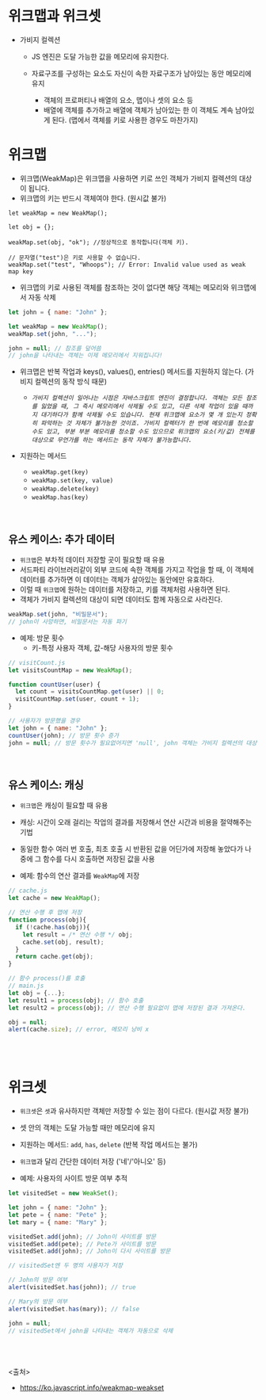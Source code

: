 # 위크맵과 위크셋
- 가비지 컬렉션 
  - JS 엔진은 도달 가능한 값을 메모리에 유지한다. 
  
  - 자료구조를 구성하는 요소도 자신이 속한 자료구조가 남아있는 동안 메모리에 유지
    - 객체의 프로퍼티나 배열의 요소, 맵이나 셋의 요소 등
    - 배열에 객체를 추가하고 배열에 객체가 남아있는 한 이 객체도 계속 남아있게 된다. (맵에서 객체를 키로 사용한 경우도 마찬가지)

# 위크맵
- 위크맵(WeakMap)은 위크맵을 사용하면 키로 쓰인 객체가 가비지 컬렉션의 대상이 됩니다.
- 위크맵의 키는 반드시 객체여야 한다. (원시값 불가)
```JS
let weakMap = new WeakMap();

let obj = {};

weakMap.set(obj, "ok"); //정상적으로 동작합니다(객체 키).

// 문자열("test")은 키로 사용할 수 없습니다.
weakMap.set("test", "Whoops"); // Error: Invalid value used as weak map key
```

- 위크맵의 키로 사용된 객체를 참조하는 것이 없다면 해당 객체는 메모리와 위크맵에서 자동 삭제
```js
let john = { name: "John" };

let weakMap = new WeakMap();
weakMap.set(john, "...");

john = null; // 참조를 덮어씀
// john을 나타내는 객체는 이제 메모리에서 지워집니다!
```

- 위크맵은 반복 작업과 keys(), values(), entries() 메서드를 지원하지 않는다. (가비지 컬렉션의 동작 방식 때문)
  - *`가비지 컬렉션이 일어나는 시점은 자바스크립트 엔진이 결정합니다. 객체는 모든 참조를 잃었을 때, 그 즉시 메모리에서 삭제될 수도 있고, 다른 삭제 작업이 있을 때까지 대기하다가 함께 삭제될 수도 있습니다. 현재 위크맵에 요소가 몇 개 있는지 정확히 파악하는 것 자체가 불가능한 것이죠. 가비지 컬렉터가 한 번에 메모리를 청소할 수도 있고, 부분 부분 메모리를 청소할 수도 있으므로 위크맵의 요소(키/값) 전체를 대상으로 무언가를 하는 메서드는 동작 자체가 불가능합니다.`*
  
- 지원하는 메서드
  - `weakMap.get(key)`
  - `weakMap.set(key, value)`
  - `weakMap.delete(key)`
  - `weakMap.has(key)`

<br>

## 유스 케이스: 추가 데이터
- `위크맵`은 부차적 데이터 저장할 곳이 필요할 때 유용
- 서드파티 라이브러리같이 외부 코드에 속한 객체를 가지고 작업을 할 때, 이 객체에 데이터를 추가하면 이 데이터는 객체가 살아있는 동안에만 유효하다.
- 이럴 때 `위크맵`에 원하는 데이터를 저장하고, 키를 객체처럼 사용하면 된다.
- 객체가 가비지 컬렉션의 대상이 되면 데이터도 함께 자동으로 사라진다.
```js
weakMap.set(john, "비밀문서");
// john이 사망하면, 비밀문서는 자동 파기
```

- 예제: 방문 횟수
  - 키-특정 사용자 객체, 값-해당 사용자의 방문 횟수
```js
// visitCount.js
let visitsCountMap = new WeakMap();

function countUser(user) {
  let count = visitsCountMap.get(user) || 0;
  visitCountMap.set(user, count + 1);
}
```
```js
// 사용자가 방문했을 경우
let john = { name: "John" };
countUser(john); // 방문 횟수 증가
john = null; // 방문 횟수가 필요없어지면 'null', john 객체는 가비지 컬렉션의 대상이 된다. (일반 map은 'null' 이어도 해당 x)
```

<br>

## 유스 케이스: 캐싱
- `위크맵`은 캐싱이 필요할 때 유용
- 캐싱: 시간이 오래 걸리는 작업의 결과를 저장해서 연산 시간과 비용을 절약해주는 기법
- 동일한 함수 여러 번 호출, 최초 호출 시 반환된 값을 어딘가에 저장해 놓았다가 나중에 그 함수를 다시 호출하면 저장된 값을 사용

- 예제: 함수의 연산 결과를 `WeakMap`에 저장
```js
// cache.js
let cache = new WeakMap();

// 연산 수행 후 맵에 저장
function process(obj){
  if (!cache.has(obj)){
    let result = /* 연산 수행 */ obj;
    cache.set(obj, result);
  }
  return cache.get(obj);
}

// 함수 process()를 호출
// main.js
let obj = {...};
let result1 = process(obj); // 함수 호출
let result2 = process(obj); // 연산 수행 필요없이 맵에 저장된 결과 가져온다.

obj = null;
alert(cache.size); // error, 메모리 낭비 x
```
<br><br>

# 위크셋
- `위크셋`은 `셋`과 유사하지만 객체만 저장할 수 있는 점이 다르다. (원시값 저장 불가)
- 셋 안의 객체는 도달 가능할 때만 메모리에 유지
- 지원하는 메서드: `add`, `has`, `delete` (반복 작업 메서드는 불가)
- `위크맵`과 달리 간단한 데이터 저장 ('네'/'아니오' 등)

- 예제: 사용자의 사이트 방문 여부 추적
```js
let visitedSet = new WeakSet();

let john = { name: "John" };
let pete = { name: "Pete" };
let mary = { name: "Mary" };

visitedSet.add(john); // John이 사이트를 방문
visitedSet.add(pete); // Pete가 사이트를 방문
visitedSet.add(john); // John이 다시 사이트를 방문

// visitedSet엔 두 명의 사용자가 저장

// John의 방문 여부
alert(visitedSet.has(john)); // true

// Mary의 방문 여부
alert(visitedSet.has(mary)); // false

john = null;
// visitedSet에서 john을 나타내는 객체가 자동으로 삭제
```

<br><br><br>
<출처>
- https://ko.javascript.info/weakmap-weakset
